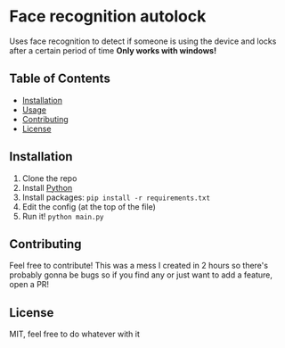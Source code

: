 # Face recognition autolock

Uses face recognition to detect if someone is using the device and locks after a certain period of time
**Only works with windows!**

## Table of Contents



- [Installation](#installation)
- [Usage](#usage)
- [Contributing](#contributing)
- [License](#license)


## Installation
1. Clone the repo
2. Install [Python](https://www.python.org/downloads/)
3. Install packages: `pip install -r requirements.txt`
4. Edit the config (at the top of the file)
5. Run it! `python main.py`


## Contributing

Feel free to contribute! This was a mess I created in 2 hours so there's probably gonna be bugs so if you find any or just want to add a feature, open a PR!

## License
MIT, feel free to do whatever with it
